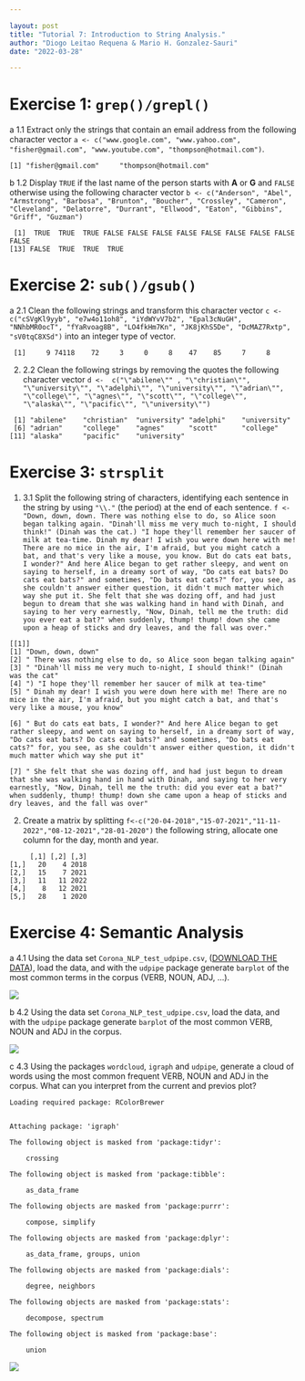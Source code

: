 ```yaml
---

layout: post
title: "Tutorial 7: Introduction to String Analysis."
author: "Diogo Leitao Requena & Mario H. Gonzalez-Sauri"
date: "2022-03-28"

---
```



# Exercise 1: `grep()/grepl()`

a 1.1 Extract only the strings that contain an email address from the
following character vector
`a <- c("www.google.com", "www.yahoo.com", "fisher@gmail.com", "www.youtube.com", "thompson@hotmail.com")`.

    [1] "fisher@gmail.com"     "thompson@hotmail.com"

b 1.2 Display `TRUE` if the last name of the person starts with **A** or
**G** and `FALSE` otherwise using the following character vector
`b <- c("Anderson", "Abel", "Armstrong", "Barbosa", "Brunton", "Boucher", "Crossley", "Cameron", "Cleveland", "Delatorre", "Durrant", "Ellwood", "Eaton", "Gibbins", "Griff", "Guzman")`

     [1]  TRUE  TRUE  TRUE FALSE FALSE FALSE FALSE FALSE FALSE FALSE FALSE FALSE
    [13] FALSE  TRUE  TRUE  TRUE

# Exercise 2: `sub()/gsub()`

a 2.1 Clean the following strings and transform this character vector
`c <- c("cSVgKl9yyb", "e7w4o11oh8", "iYdWYvV7b2", "Epal3cNuGH", "NNhbMR0ocT", "fYaRvoag8B", "LO4fkHm7Kn", "JK8jKhS5De", "DcMAZ7Rxtp", "sV0tqC8XSd")`
into an integer type of vector.

     [1]     9 74118    72     3     0     8    47    85     7     8

2.  2.2 Clean the following strings by removing the quotes the following
    character vector
    `d <-  c("\"abilene\"" , "\"christian\"", "\"university\"", "\"adelphi\"", "\"university\"", "\"adrian\"", "\"college\"", "\"agnes\"", "\"scott\"", "\"college\"", "\"alaska\"", "\"pacific\"", "\"university\"")`

<!-- -->

     [1] "abilene"    "christian"  "university" "adelphi"    "university"
     [6] "adrian"     "college"    "agnes"      "scott"      "college"   
    [11] "alaska"     "pacific"    "university"

# Exercise 3: `strsplit`

1.  3.1 Split the following string of characters, identifying each
    sentence in the string by using `"\\."` (the period) at the end of
    each sentence.
    `f <- "Down, down, down. There was nothing else to do, so Alice soon began talking again. "Dinah'll miss me very much to-night, I should think!" (Dinah was the cat.) "I hope they'll remember her saucer of milk at tea-time. Dinah my dear! I wish you were down here with me! There are no mice in the air, I'm afraid, but you might catch a bat, and that's very like a mouse, you know. But do cats eat bats, I wonder?" And here Alice began to get rather sleepy, and went on saying to herself, in a dreamy sort of way, "Do cats eat bats? Do cats eat bats?" and sometimes, "Do bats eat cats?" for, you see, as she couldn't answer either question, it didn't much matter which way she put it. She felt that she was dozing off, and had just begun to dream that she was walking hand in hand with Dinah, and saying to her very earnestly, "Now, Dinah, tell me the truth: did you ever eat a bat?" when suddenly, thump! thump! down she came upon a heap of sticks and dry leaves, and the fall was over."`
    
    
<!-- -->

    [[1]]
    [1] "Down, down, down"                                                                                                                                                                                                                                                                                              
    [2] " There was nothing else to do, so Alice soon began talking again"                                                                                                                                                                                                                                              
    [3] " "Dinah'll miss me very much to-night, I should think!" (Dinah was the cat"                                                                                                                                                                                                                                    
    [4] ") "I hope they'll remember her saucer of milk at tea-time"                                                                                                                                                                                                                                                     
    [5] " Dinah my dear! I wish you were down here with me! There are no mice in the air, I'm afraid, but you might catch a bat, and that's very like a mouse, you know"
                 
    [6] " But do cats eat bats, I wonder?" And here Alice began to get rather sleepy, and went on saying to herself, in a dreamy sort of way, "Do cats eat bats? Do cats eat bats?" and sometimes, "Do bats eat cats?" for, you see, as she couldn't answer either question, it didn't much matter which way she put it"
    
    [7] " She felt that she was dozing off, and had just begun to dream that she was walking hand in hand with Dinah, and saying to her very earnestly, "Now, Dinah, tell me the truth: did you ever eat a bat?" when suddenly, thump! thump! down she came upon a heap of sticks and dry leaves, and the fall was over"

2.  Create a matrix by splitting
    `f<-c("20-04-2018","15-07-2021","11-11-2022","08-12-2021","28-01-2020")`
    the following string, allocate one column for the day, month and
    year.

<!-- -->

         [,1] [,2] [,3]
    [1,]   20    4 2018
    [2,]   15    7 2021
    [3,]   11   11 2022
    [4,]    8   12 2021
    [5,]   28    1 2020

# Exercise 4: Semantic Analysis

a 4.1 Using the data set `Corona_NLP_test_udpipe.csv`, ([DOWNLOAD THE
DATA](https://github.com/Wario84/idsc_mgs/raw/master/assets/data/Corona_NLP_test_udpipe.csv?raw=true)),
load the data, and with the `udpipe` package generate `barplot` of the
most common terms in the corpus (VERB, NOUN, ADJ, ...).


![](https://github.com/Wario84/idsc_mgs/raw/master/assets/imgs/tutorial07/unnamed-chunk-8-1.png?raw=true)<!-- -->


b 4.2 Using the data set `Corona_NLP_test_udpipe.csv`, load the data,
and with the `udpipe` package generate `barplot` of the most common
VERB, NOUN and ADJ in the corpus.

![](https://github.com/Wario84/idsc_mgs/raw/master/assets/imgs/tutorial07/unnamed-chunk-9-1.png?raw=true)<!-- -->

c 4.3 Using the packages `wordcloud`, `igraph` and `udpipe`, generate a
cloud of words using the most common frequent VERB, NOUN and ADJ in the
corpus. What can you interpret from the current and previos plot?

    Loading required package: RColorBrewer


    Attaching package: 'igraph'

    The following object is masked from 'package:tidyr':

        crossing

    The following object is masked from 'package:tibble':

        as_data_frame

    The following objects are masked from 'package:purrr':

        compose, simplify

    The following objects are masked from 'package:dplyr':

        as_data_frame, groups, union

    The following objects are masked from 'package:dials':

        degree, neighbors

    The following objects are masked from 'package:stats':

        decompose, spectrum

    The following object is masked from 'package:base':

        union

![](https://github.com/Wario84/idsc_mgs/raw/master/assets/imgs/tutorial07/unnamed-chunk-10-1.png?raw=true)<!-- -->
